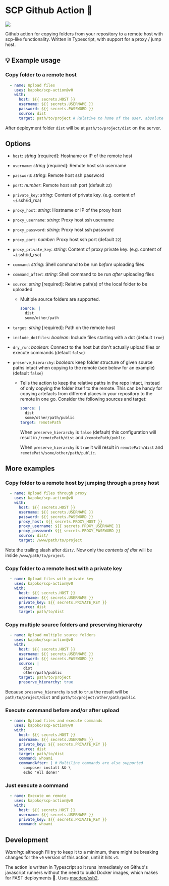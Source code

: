 # SCP Github Action 🚚 

[![](https://github.com/kapoko/scp-action/workflows/Tests/badge.svg)](https://github.com/kapoko/scp-action/actions)

Github action for copying folders from your repository to a remote host with scp-like functionality. Written in Typescript, with support for a proxy / jump host.

## 💡 Example usage

### Copy folder to a remote host
```yaml
  - name: Upload files
    uses: kapoko/scp-action@v0
    with:
      host: ${{ secrets.HOST }}
      username: ${{ secrets.USERNAME }}
      password: ${{ secrets.PASSWORD }}
      source: dist
      target: path/to/project # Relative to home of the user, absolute paths also supported
```
After deployment folder `dist` will be at `path/to/project/dist` on the server.

## Options

- `host`: *string* [required]: Hostname or IP of the remote host
- `username`: *string* [required]: Remote host ssh username
- `password`: *string*: Remote host ssh password
- `port`: *number*: Remote host ssh port (default `22`)
- `private_key`: *string*: Content of private key. (e.g. content of ~/.ssh/id_rsa)
- `proxy_host`: *string*:  Hostname or IP of the proxy host
- `proxy_username`: *string*: Proxy host ssh username
- `proxy_password`: *string*: Proxy host ssh password
- `proxy_port`: *number*: Proxy host ssh port (default `22`)
- `proxy_private_key`: *string*: Content of proxy private key. (e.g. content of ~/.ssh/id_rsa)
- `command`: *string*: Shell command to be run *before* uploading files
- `command_after`: *string*: Shell command to be run *after* uploading files
- `source`: *string* [required]: Relative path(s) of the local folder to be uploaded
  - Multiple source folders are supported.
    ```yaml
    source: |
      dist
      some/other/path
    ```
- `target`: *string* [required]: Path on the remote host
- `include_dotfiles`: *boolean*: Include files starting with a dot (default `true`)
- `dry_run`: *boolean*: Connect to the host but don't actually upload files or execute commands (default `false`)
- `preserve_hierarchy`: *boolean*: keep folder structure of given source paths intact when copying to the remote (see below for an example) (default `false`)

  - Tells the action to keep the relative paths in the repo intact, instead of only copying the folder itself to the remote. This can be handy for copying artefacts from different places in your repository to the remote in one go. Consider the following sources and target:
    ```yaml
    source: |
      dist
      some/other/path/public
    target: remotePath
    ```
    When `preserve_hierarchy` is `false` (default) this configuration will result in `/remotePath/dist` and `/remotePath/public`. 

    When `preserve_hierarchy` is `true` it will result in `remotePath/dist` and `remotePath/some/other/path/public`.

## More examples

### Copy folder to a remote host by jumping through a proxy host
```yaml
  - name: Upload files through proxy
    uses: kapoko/scp-action@v0
    with:
      host: ${{ secrets.HOST }}
      username: ${{ secrets.USERNAME }}
      password: ${{ secrets.PASSWORD }}
      proxy_host: ${{ secrets.PROXY_HOST }}
      proxy_username: ${{ secrets.PROXY_USERNAME }}
      proxy_password: ${{ secrets.PROXY_PASSWORD }}
      source: dist/
      target: /www/path/to/project
```
Note the trailing slash after `dist/`. Now only the *contents of dist* will be inside `/www/path/to/project`.
### Copy folder to a remote host with a private key
```yaml
  - name: Upload files with private key
    uses: kapoko/scp-action@v0
    with:
      host: ${{ secrets.HOST }}
      username: ${{ secrets.USERNAME }}
      private_key: ${{ secrets.PRIVATE_KEY }}
      source: dist
      target: path/to/dist
```
### Copy multiple source folders and preserving hierarchy
```yaml
  - name: Upload multiple source folders
    uses: kapoko/scp-action@v0
    with:
      host: ${{ secrets.HOST }}
      username: ${{ secrets.USERNAME }}
      password: ${{ secrets.PASSWORD }}
      source: |
        dist
        other/path/public
      target: path/to/project
      preserve_hierarchy: true
```
Because `preserve_hierarchy` is set to `true` the result will be `path/to/project/dist` and `path/to/project/other/path/public`.
### Execute command before and/or after upload
```yaml
  - name: Upload files and execute commands
    uses: kapoko/scp-action@v0
    with:
      host: ${{ secrets.HOST }}
      username: ${{ secrets.USERNAME }}
      private_key: ${{ secrets.PRIVATE_KEY }}
      source: dist
      target: path/to/dist
      command: whoami
      commandAfter: | # Multiline commands are also supported
        composer install && \
        echo 'All done!' 
``` 
### Just execute a command
```yaml
  - name: Execute on remote
    uses: kapoko/scp-action@v0
    with:
      host: ${{ secrets.HOST }}
      username: ${{ secrets.USERNAME }}
      private_key: ${{ secrets.PRIVATE_KEY }}
      command: whoami
``` 
## Development

*Warning:* although I'll try to keep it to a minimum, there might be breaking changes for the ```v0``` version of this action, until it hits `v1`.

The action is written in Typescript so it runs immediately on Github's javascript runners without the need to build Docker images, which makes for FAST deployments 🚀. Uses [mscdex/ssh2](https://github.com/mscdex/ssh2).

